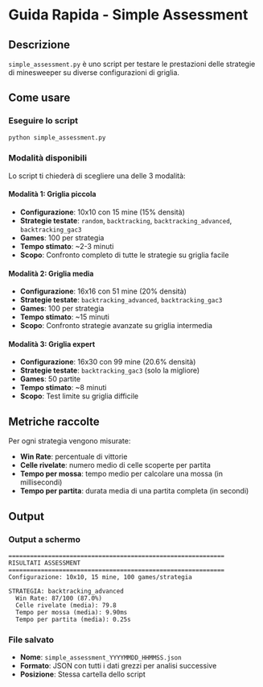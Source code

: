 # Guida Rapida - Simple Assessment

## Descrizione
`simple_assessment.py` è uno script per testare le prestazioni delle strategie di minesweeper su diverse configurazioni di griglia.

## Come usare

### Eseguire lo script
```bash
python simple_assessment.py
```

### Modalità disponibili
Lo script ti chiederà di scegliere una delle 3 modalità:

#### **Modalità 1: Griglia piccola** 
- **Configurazione**: 10x10 con 15 mine (15% densità)
- **Strategie testate**: `random`, `backtracking`, `backtracking_advanced`, `backtracking_gac3`
- **Games**: 100 per strategia
- **Tempo stimato**: ~2-3 minuti
- **Scopo**: Confronto completo di tutte le strategie su griglia facile

#### **Modalità 2: Griglia media**
- **Configurazione**: 16x16 con 51 mine (20% densità)
- **Strategie testate**: `backtracking_advanced`, `backtracking_gac3`
- **Games**: 100 per strategia  
- **Tempo stimato**: ~15 minuti
- **Scopo**: Confronto strategie avanzate su griglia intermedia

#### **Modalità 3: Griglia expert**
- **Configurazione**: 16x30 con 99 mine (20.6% densità)
- **Strategie testate**: `backtracking_gac3` (solo la migliore)
- **Games**: 50 partite
- **Tempo stimato**: ~8 minuti
- **Scopo**: Test limite su griglia difficile

## Metriche raccolte

Per ogni strategia vengono misurate:
- **Win Rate**: percentuale di vittorie
- **Celle rivelate**: numero medio di celle scoperte per partita
- **Tempo per mossa**: tempo medio per calcolare una mossa (in millisecondi)
- **Tempo per partita**: durata media di una partita completa (in secondi)

## Output

### Output a schermo
```
============================================================
RISULTATI ASSESSMENT
============================================================
Configurazione: 10x10, 15 mine, 100 games/strategia

STRATEGIA: backtracking_advanced
  Win Rate: 87/100 (87.0%)
  Celle rivelate (media): 79.8
  Tempo per mossa (media): 9.90ms
  Tempo per partita (media): 0.25s
```

### File salvato
- **Nome**: `simple_assessment_YYYYMMDD_HHMMSS.json`
- **Formato**: JSON con tutti i dati grezzi per analisi successive
- **Posizione**: Stessa cartella dello script